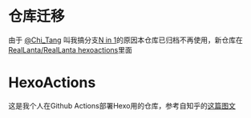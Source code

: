 # 仓库迁移

由于 [@Chi_Tang](https://github.com/chitang233) 叫我搞分支[N in 1](https://github.com/chitang233/chitang233/tree/hexo)的原因本仓库已归档不再使用，新仓库在[RealLanta/RealLanta hexoactions](https://github.com/RealLanta/RealLanta/tree/hexoactions)里面


# HexoActions

这是我个人在Github Actions部署Hexo用的仓库，参考自知乎的[这篇图文](https://zhuanlan.zhihu.com/p/170563000)
